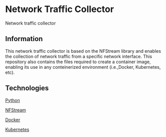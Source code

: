 # Network Traffic Collector
Network traffic collector

## Information
This network traffic collector is based on the NFStream library and enables the collection of network traffic from a specific network interface. This repository also contains the files required to create a container image, enabling its use in any conteinerized environment (i.e.,Docker, Kubernetes, etc).

## Technologies
[Python](https://www.python.org/)

[NFStream](https://www.nfstream.org/)
 
[Docker](https://www.docker.com/)

[Kubernetes](https://kubernetes.io/)
